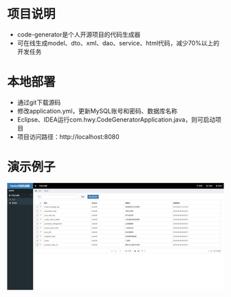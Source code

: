 # 项目说明
* code-generator是个人开源项目的代码生成器
* 可在线生成model、dto、xml、dao、service、html代码，减少70%以上的开发任务

# 本地部署
* 通过git下载源码
* 修改application.yml，更新MySQL账号和密码、数据库名称
* Eclipse、IDEA运行com.hwy.CodeGeneratorApplication.java，则可启动项目
* 项目访问路径：http://localhost:8080

# 演示例子
![avatar](show.jpg)
